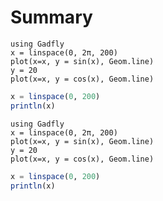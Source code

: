 
# Summary


```{julia;term=true;fig_width=5}
using Gadfly
x = linspace(0, 2π, 200)
plot(x=x, y = sin(x), Geom.line)
y = 20
plot(x=x, y = cos(x), Geom.line)
```


```julia
x = linspace(0, 200)
println(x)
```


~~~{julia;term=true;fig_width=5}
using Gadfly
x = linspace(0, 2π, 200)
plot(x=x, y = sin(x), Geom.line)
y = 20
plot(x=x, y = cos(x), Geom.line)
~~~

~~~julia
x = linspace(0, 200)
println(x)
~~~